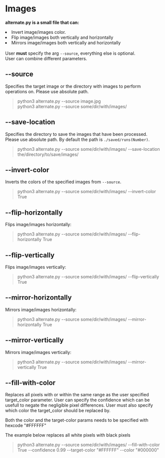 <h1>Images</h1>
<p>
<b>alternate.py is a small file that can:</b><br
<ul>
    <li>Invert image/images color.</li>
    <li>Flip image/images both vertically and horizontally</li>
    <li>Mirrors image/images both vertically and horizontally</li>
</ul>
<br>
User <b>must</b> specify the arg <code>--source</code>, everything else is optional.<br>
User can combine different parameters.
</p>

<h2>--source</h2>
<p>
Specifies the target image or the directory with images to perform operations on. Please use absolute path.
  
> python3 alternate.py --source image.jpg<br>
> python3 alternate.py --source some/dir/with/images/
</p>

<h2>--save-location</h2>
<p>
Specifies the directory to save the images that have been processed. Please use absolute path.
By default the path is <code>./saved/runs(Number)</code>.

> python3 alternate.py --source some/dir/with/images/ --save-location the/directory/to/save/images/
</p>

<h2>--invert-color</h2>
<p>
Inverts the colors of the specified images from <code>--source</code>.

> python3 alternate.py --source some/dir/with/images/ --invert-color True
</p>

<h2>--flip-horizontally</h2>
<p>
Flips image/images horizontally:

> python3 alternate.py --source some/dir/with/images/ --flip-horizontally True
</p>

<h2>--flip-vertically</h2>
<p>
Flips image/images vertically:

> python3 alternate.py --source some/dir/with/images/ --flip-vertically True
</p>

<h2>--mirror-horizontally</h2>
<p>
Mirrors image/images horizontally:

> python3 alternate.py --source some/dir/with/images/ --mirror-horizontally True
</p>

<h2>--mirror-vertically</h2>
<p>
Mirrors image/images vertically:

> python3 alternate.py --source some/dir/with/images/ --mirror-vertically True
</p>

<h2>--fill-with-color</h2>
<p>
Replaces all pixels with or within the same range as the user specified target_color parameter. User can specify the confidence which can be usefull to negate the negligible pixel differences. User must also specify which color the target_color should be replaced by.

Both the color and the target-color params needs to be specified with hexcode "#FFFFFF"

The example below replaces all white pixels with black pixels
> python3 alternate.py --source some/dir/with/images/ --fill-with-color True --confidence 0.99 --target-color "#FFFFFF" --color "#000000"
</p>
